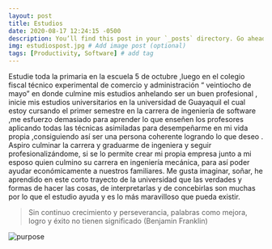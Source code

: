```yaml
---
layout: post
title: Estudios
date: 2020-08-17 12:24:15 -0500
description: You’ll find this post in your `_posts` directory. Go ahead and edit it and re-build the site to see your changes. # Add post description (optional)
img: estudiospost.jpg # Add image post (optional)
tags: [Productivity, Software] # add tag
---
```


Estudie toda la primaria  en la escuela 5 de octubre ,luego en el colegio fiscal técnico  experimental de comercio y administración “ veintiocho de mayo” en donde culmine mis estudios anhelando ser un buen profesional , inicie mis estudios universitarios en la universidad de Guayaquil el cual estoy cursando el primer semestre en la  carrera de ingeniería de software ,me esfuerzo demasiado para aprender lo que enseñen los profesores aplicando todas las técnicas asimiladas para desempeñarme en mi vida propia ,consiguiendo así ser una persona  coherente logrando lo que deseo . Aspiro culminar la carrera y graduarme de ingeniera y seguir profesionalizándome, si se lo permite crear mi propia empresa junto a mi esposo quien culmino su carrera en ingeniería  mecánica, para así poder ayudar económicamente a nuestros familiares. Me gusta imaginar, soñar, he aprendido en este corto trayecto de la universidad que las verdades y formas de hacer las cosas, de interpretarlas y de concebirlas son muchas por lo que el estudio ayuda y  es lo más maravilloso que pueda existir.

> Sin continuo crecimiento y perseverancia, palabras como mejora, logro y éxito no tienen significado (Benjamin Franklin)

![purpose]({{site.baseurl}}/assets/img/estudiospost2.jpg)
